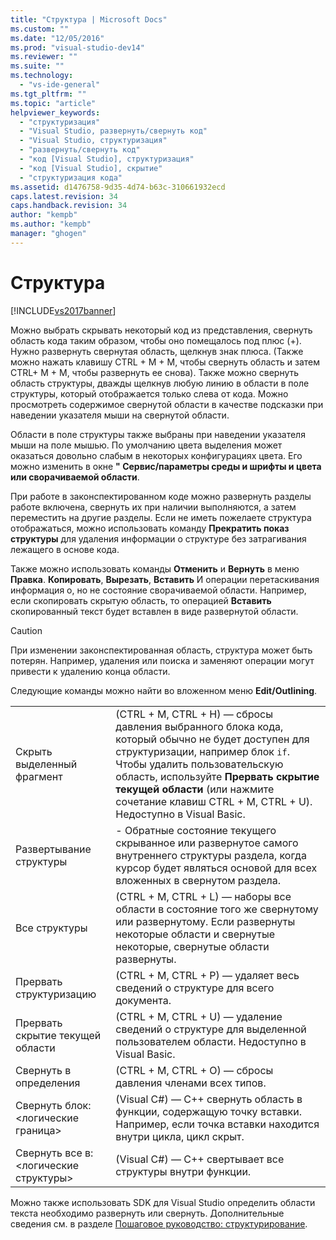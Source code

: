 ```yaml
---
title: "Структура | Microsoft Docs"
ms.custom: ""
ms.date: "12/05/2016"
ms.prod: "visual-studio-dev14"
ms.reviewer: ""
ms.suite: ""
ms.technology: 
  - "vs-ide-general"
ms.tgt_pltfrm: ""
ms.topic: "article"
helpviewer_keywords: 
  - "структуризация"
  - "Visual Studio, развернуть/свернуть код"
  - "Visual Studio, структуризация"
  - "развернуть/свернуть код"
  - "код [Visual Studio], структуризация"
  - "код [Visual Studio], скрытие"
  - "структуризация кода"
ms.assetid: d1476758-9d35-4d74-b63c-310661932ecd
caps.latest.revision: 34
caps.handback.revision: 34
author: "kempb"
ms.author: "kempb"
manager: "ghogen"
---
```

# Структура
[!INCLUDE[vs2017banner](../code-quality/includes/vs2017banner.md)]

Можно выбрать скрывать некоторый код из представления, свернуть область кода таким образом, чтобы оно помещалось под плюс \(\+\).  Нужно развернуть свернутая область, щелкнув знак плюса. \(Также можно нажать клавишу CTRL \+ M \+ M, чтобы свернуть область и затем CTRL\+ M \+ M, чтобы развернуть ее снова\). Также можно свернуть область структуры, дважды щелкнув любую линию в области в поле структуры, который отображается только слева от кода.  Можно просмотреть содержимое свернутой области в качестве подсказки при наведении указателя мыши на свернутой области.  
  
 Области в поле структуры также выбраны при наведении указателя мыши на поле мышью.  По умолчанию цвета выделения может оказаться довольно слабым в некоторых конфигурациях цвета.  Его можно изменить в окне **" Сервис\/параметры среды и шрифты и цвета или сворачиваемой области**.  
  
 При работе в законспектированном коде можно развернуть разделы работе включена, свернуть их при наличии выполняются, а затем переместить на другие разделы.  Если не иметь пожелаете структура отображаться, можно использовать команду **Прекратить показ структуры** для удаления информации о структуре без затрагивания лежащего в основе кода.  
  
 Также можно использовать команды **Отменить** и **Вернуть** в меню **Правка**.  **Копировать**, **Вырезать**, **Вставить** И операции перетаскивания информация о, но не состояние сворачиваемой области.  Например, если скопировать скрытую область, то операцией **Вставить** скопированный текст будет вставлен в виде развернутой области.  
  
> [!CAUTION]
>  При изменении законспектированная область, структура может быть потерян.  Например, удаления или поиска и заменяют операции могут привести к удалению конца области.  
  
 Следующие команды можно найти во вложенном меню **Edit\/Outlining**.  
  
|||  
|-|-|  
|Скрыть выделенный фрагмент|\(CTRL \+ M, CTRL \+ H\) — сбросы давления выбранного блока кода, который обычно не будет доступен для структуризации, например блок `if`.  Чтобы удалить пользовательскую область, используйте **Прервать скрытие текущей области** \(или нажмите сочетание клавиш CTRL \+ M, CTRL \+ U\).  Недоступно в Visual Basic.|  
|Развертывание структуры|\- Обратные состояние текущего скрыванное или развернутое самого внутреннего структуры раздела, когда курсор будет являться основой для всех вложенных в свернутом раздела.|  
|Все структуры|\(CTRL \+ M, CTRL \+ L\) — наборы все области в состояние того же свернутому или развернутому.  Если развернуты некоторые области и свернутые некоторые, свернутые области развернуты.|  
|Прервать структуризацию|\(CTRL \+ M, CTRL \+ P\) — удаляет весь сведений о структуре для всего документа.|  
|Прервать скрытие текущей области|\(CTRL \+ M, CTRL \+ U\) — удаление сведений о структуре для выделенной пользователем области.  Недоступно в Visual Basic.|  
|Свернуть в определения|\(CTRL \+ M, CTRL \+ O\) — сбросы давления членами всех типов.|  
|Свернуть блок:\<логические граница\>|\(Visual C\#\) — C\+\+ свернуть область в функции, содержащую точку вставки.  Например, если точка вставки находится внутри цикла, цикл скрыт.|  
|Свернуть все в: \<логические структуры\>|\(Visual C\#\) — C\+\+ свертывает все структуры внутри функции.|  
  
 Можно также использовать SDK для Visual Studio определить области текста необходимо развернуть или свернуть.  Дополнительные сведения см. в разделе [Пошаговое руководство: структурирование](../extensibility/walkthrough-outlining.md).